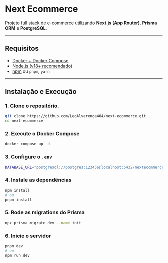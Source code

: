 # Next Ecommerce

Projeto full stack de e-commerce utilizando **Next.js (App Router)**, **Prisma ORM** e **PostgreSQL**.

---

## Requisitos

- [Docker + Docker Compose](https://www.docker.com/)
- [Node.js (v18+ recomendado)](https://nodejs.org/)
- [npm](https://www.npmjs.com/) ou `pnpm`, `yarn`

---

## Instalação e Execução

### 1. Clone o repositório.

```bash
git clone https://github.com/LeoAlvarenga404/next-ecommerce.git
cd next-ecommerce
```

### 2. Execute o Docker Compose

```bash
docker compose up -d
```

### 3. Configure o `.env`

```bash
DATABASE_URL="postgresql://postgres:123456@localhost:5432/nextecommerce"
```

### 4. Instale as dependências

```bash
npm install
# ou
pnpm install
```

### 5. Rode as migrations do Prisma

```bash
npx prisma migrate dev --name init
```

### 6. Inicie o servidor

```bash
pnpm dev
# ou
npm run dev
```
